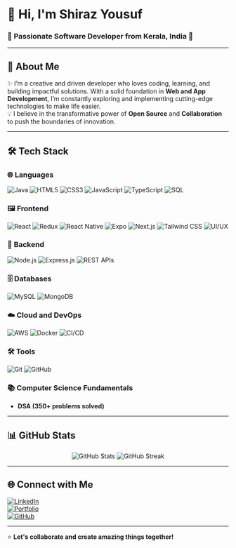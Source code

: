 # 👋 Hi, I'm **Shiraz Yousuf**  
### 🚀 Passionate Software Developer from Kerala, India 🌴  

---

## 📝 **About Me**  
✨ I’m a creative and driven developer who loves coding, learning, and building impactful solutions. With a solid foundation in **Web and App Development**, I’m constantly exploring and implementing cutting-edge technologies to make life easier.  
💡 I believe in the transformative power of **Open Source** and **Collaboration** to push the boundaries of innovation.

---

## 🛠️ **Tech Stack**

### 🌐 **Languages**
![Java](https://img.shields.io/badge/Java-%23ED8B00.svg?style=flat&logo=java&logoColor=white)
![HTML5](https://img.shields.io/badge/HTML5-%23E34F26.svg?style=flat&logo=html5&logoColor=white)
![CSS3](https://img.shields.io/badge/CSS3-%231572B6.svg?style=flat&logo=css3&logoColor=white)
![JavaScript](https://img.shields.io/badge/JavaScript-%23F7DF1E.svg?style=flat&logo=javascript&logoColor=black)
![TypeScript](https://img.shields.io/badge/TypeScript-%23007ACC.svg?style=flat&logo=typescript&logoColor=white)
![SQL](https://img.shields.io/badge/SQL-%2300f.svg?style=flat&logo=database&logoColor=white)

### 🖼️ **Frontend**
![React](https://img.shields.io/badge/React-%2361DAFB.svg?style=flat&logo=react&logoColor=black)
![Redux](https://img.shields.io/badge/Redux-%23764ABC.svg?style=flat&logo=redux&logoColor=white)
![React Native](https://img.shields.io/badge/React%20Native-%2361DAFB.svg?style=flat&logo=react&logoColor=black)
![Expo](https://img.shields.io/badge/Expo-%23000000.svg?style=flat&logo=expo&logoColor=white)
![Next.js](https://img.shields.io/badge/Next.js-%23000000.svg?style=flat&logo=nextdotjs&logoColor=white)
![Tailwind CSS](https://img.shields.io/badge/Tailwind%20CSS-%2338B2AC.svg?style=flat&logo=tailwind-css&logoColor=white)
![UI/UX](https://img.shields.io/badge/UI%2FUX-%234D4D4D.svg?style=flat&logoColor=white)

### 🔧 **Backend**
![Node.js](https://img.shields.io/badge/Node.js-%23339933.svg?style=flat&logo=node.js&logoColor=white)
![Express.js](https://img.shields.io/badge/Express.js-%23404D59.svg?style=flat&logo=express&logoColor=white)
![REST APIs](https://img.shields.io/badge/REST-APIs-blue)

### 🗄️ **Databases**
![MySQL](https://img.shields.io/badge/MySQL-%2300f.svg?style=flat&logo=mysql&logoColor=white)
![MongoDB](https://img.shields.io/badge/MongoDB-%234ea94b.svg?style=flat&logo=mongodb&logoColor=white)

### ☁️ **Cloud and DevOps**
![AWS](https://img.shields.io/badge/AWS-%23FF9900.svg?style=flat&logo=amazon-aws&logoColor=white)
![Docker](https://img.shields.io/badge/Docker-%232496ED.svg?style=flat&logo=docker&logoColor=white)
![CI/CD](https://img.shields.io/badge/CI%2FCD-%230077B5.svg?style=flat&logo=azure-pipelines&logoColor=white)

### 🛠️ **Tools**
![Git](https://img.shields.io/badge/Git-%23F05032.svg?style=flat&logo=git&logoColor=white)
![GitHub](https://img.shields.io/badge/GitHub-%23181717.svg?style=flat&logo=github&logoColor=white)

### 📚 **Computer Science Fundamentals**
- **DSA (350+ problems solved)**

---

## 📊 **GitHub Stats**

<p align="center">
  <img src="https://github-readme-stats.vercel.app/api?username=Shiraz-2022&show_icons=true&theme=radical" alt="GitHub Stats" />
  <img src="https://github-readme-streak-stats.herokuapp.com/?user=Shiraz-2022&theme=radical" alt="GitHub Streak" />
</p>

---

## 🌐 **Connect with Me**

[![LinkedIn](https://img.shields.io/badge/LinkedIn-%230077B5.svg?style=flat&logo=linkedin&logoColor=white)](https://www.linkedin.com/in/shiraz-yousuf-530832233/)  
[![Portfolio](https://img.shields.io/badge/Portfolio-%23171717.svg?style=flat&logo=netlify&logoColor=white)](https://shiraz-portfolio2.netlify.app/)  
[![GitHub](https://img.shields.io/badge/GitHub-%23181717.svg?style=flat&logo=github&logoColor=white)](https://github.com/shiraz-yousuf)  

---

⭐ **Let's collaborate and create amazing things together!**

